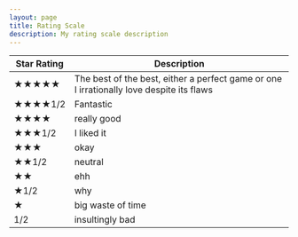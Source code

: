 ```yaml
---
layout: page
title: Rating Scale
description: My rating scale description
---
```



| Star Rating  | Description |
| ------------- | ------------- |
| ★★★★★  | The best of the best, either a perfect game or one I irrationally love despite its flaws  |
| ★★★★1/2  | Fantastic  |
| ★★★★ | really good |
| ★★★1/2 | I liked it |
| ★★★ | okay |
| ★★1/2 | neutral |
| ★★ | ehh |
| ★1/2 | why |
| ★ | big waste of time |
| 1/2 |insultingly bad |
